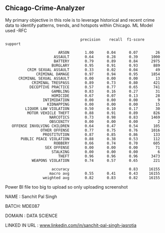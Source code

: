## Chicago-Crime-Analyzer
My primary objective in this role is to leverage historical and recent crime data to identify patterns, trends, and hotspots within Chicago. 
ML Model used -RFC 

                                      precision    recall  f1-score   support

                            ARSON       1.00      0.04      0.07        26
                          ASSAULT       0.64      0.28      0.39      1000
                          BATTERY       0.79      0.89      0.84      2975
                         BURGLARY       0.95      0.91      0.93       889
              CRIM SEXUAL ASSAULT       0.33      0.02      0.04        49
                  CRIMINAL DAMAGE       0.97      0.94      0.95      1854
          CRIMINAL SEXUAL ASSAULT       0.00      0.00      0.00        13
                CRIMINAL TRESPASS       0.89      0.73      0.80       421
               DECEPTIVE PRACTICE       0.57      0.77      0.65       741
                         GAMBLING       0.83      0.16      0.27        31
                         HOMICIDE       0.67      0.07      0.13        28
                     INTIMIDATION       0.00      0.00      0.00         9
                       KIDNAPPING       0.00      0.00      0.00        15
             LIQUOR LAW VIOLATION       0.50      0.10      0.17        30
              MOTOR VEHICLE THEFT       0.88      0.91      0.89       826
                        NARCOTICS       0.73      0.98      0.83      1469
                        OBSCENITY       0.00      0.00      0.00         2
       OFFENSE INVOLVING CHILDREN       0.64      0.47      0.54       105
                    OTHER OFFENSE       0.77      0.75      0.76      1016
                     PROSTITUTION       0.87      0.85      0.86       133
           PUBLIC PEACE VIOLATION       0.88      0.38      0.53       112
                          ROBBERY       0.66      0.74      0.70       605
                      SEX OFFENSE       0.00      0.00      0.00        71
                         STALKING       0.00      0.00      0.00         6
                            THEFT       0.96      0.96      0.96      3473
                WEAPONS VIOLATION       0.74      0.57      0.65       221

                         accuracy                           0.83     16155
                        macro avg       0.55      0.41      0.43     16155
                     weighted avg       0.82      0.83      0.82     16155


Power BI file too big to upload so only uploading screenshot

NAME : Sanchit Pal Singh

BATCH: MDE087

DOMAIN : DATA SCIENCE

LINKED IN URL : www.linkedin.com/in/sanchit-pal-singh-jasrotia

